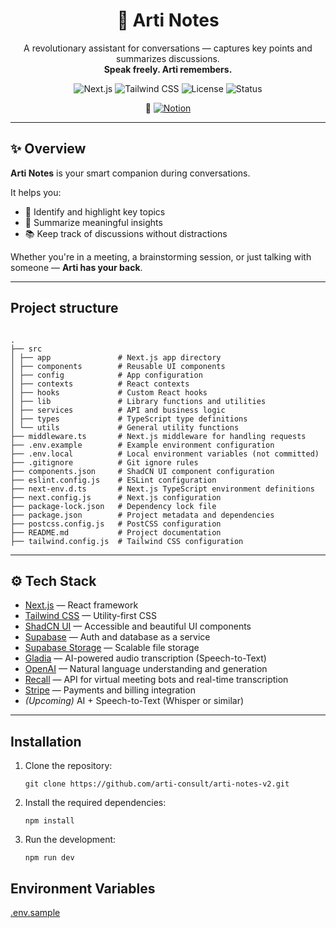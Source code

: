 <h1 align="center">🧠 Arti Notes</h1>

<p align="center">
  A revolutionary assistant for conversations — captures key points and summarizes discussions.<br/>
  <strong>Speak freely. Arti remembers.</strong>
</p>

<p align="center">
  <img alt="Next.js" src="https://img.shields.io/badge/Next.js-000?logo=nextdotjs&logoColor=white" />
  <img alt="Tailwind CSS" src="https://img.shields.io/badge/Tailwind_CSS-38B2AC?logo=tailwind-css&logoColor=white" />
  <img alt="License" src="https://img.shields.io/badge/License-MIT-yellow.svg" />
  <img alt="Status" src="https://img.shields.io/badge/status-in%20progress-orange" />
</p>

<p align="center">
  🔗 <a href="https://www.notion.so/articonsult/Arti-Notes-x-ByBreyholtz-Utvikling-1b2094de4dcb80e2aebae2efbc3894bc?pvs=4" target="_blank">
    <img alt="Notion" src="https://img.shields.io/badge/View%20on-Notion-000000?logo=notion&logoColor=white" />
  </a>
</p>

---

## ✨ Overview

**Arti Notes** is your smart companion during conversations.

It helps you:

- 🧠 Identify and highlight key topics
- 📝 Summarize meaningful insights
- 📚 Keep track of discussions without distractions

Whether you're in a meeting, a brainstorming session, or just talking with someone — **Arti has your back**.

---

## Project structure

```

.
├── src
│ ├── app               # Next.js app directory
│ ├── components        # Reusable UI components
│ ├── config            # App configuration
│ ├── contexts          # React contexts
│ ├── hooks             # Custom React hooks
│ ├── lib               # Library functions and utilities
│ ├── services          # API and business logic
│ ├── types             # TypeScript type definitions
│ └── utils             # General utility functions
├── middleware.ts       # Next.js middleware for handling requests
├── .env.example        # Example environment configuration
├── .env.local          # Local environment variables (not committed)
├── .gitignore          # Git ignore rules
├── components.json     # ShadCN UI component configuration
├── eslint.config.js    # ESLint configuration
├── next-env.d.ts       # Next.js TypeScript environment definitions
├── next.config.js      # Next.js configuration
├── package-lock.json   # Dependency lock file
├── package.json        # Project metadata and dependencies
├── postcss.config.js   # PostCSS configuration
├── README.md           # Project documentation
├── tailwind.config.js  # Tailwind CSS configuration

```

---

## ⚙️ Tech Stack

- [Next.js](https://nextjs.org/) — React framework
- [Tailwind CSS](https://tailwindcss.com/) — Utility-first CSS
- [ShadCN UI](https://ui.shadcn.dev/) — Accessible and beautiful UI components
- [Supabase](https://supabase.com/) — Auth and database as a service
- [Supabase Storage](https://supabase.com/storage) — Scalable file storage
- [Gladia](https://gladia.io/) — AI-powered audio transcription (Speech-to-Text)
- [OpenAI](https://openai.com/) — Natural language understanding and generation
- [Recall](https://recall.ai/) — API for virtual meeting bots and real-time transcription
- [Stripe](https://stripe.com/) — Payments and billing integration
- _(Upcoming)_ AI + Speech-to-Text (Whisper or similar)

---

## Installation

1. Clone the repository:

   ```
   git clone https://github.com/arti-consult/arti-notes-v2.git
   ```

2. Install the required dependencies:

   ```
   npm install
   ```

3. Run the development:

   ```
   npm run dev
   ```

## Environment Variables

[.env.sample](https://github.com/arti-consult/arti-notes-v2/blob/main/.env.example)
